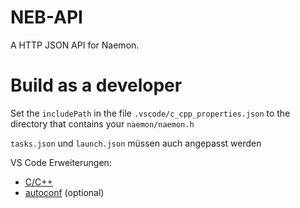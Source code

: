 # NEB-API

A HTTP JSON API for Naemon.

# Build as a developer

Set the `includePath` in the file `.vscode/c_cpp_properties.json` to the directory that contains your `naemon/naemon.h`

`tasks.json` und `launch.json` müssen auch angepasst werden

VS Code Erweiterungen:

- [C/C++](https://marketplace.visualstudio.com/items?itemName=ms-vscode.cpptools)
- [autoconf](https://marketplace.visualstudio.com/items?itemName=maelvalais.autoconf) (optional)


